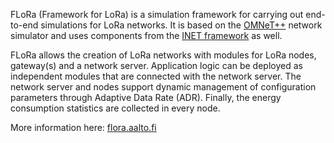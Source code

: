 FLoRa (Framework for LoRa) is a simulation framework for carrying out end-to-end simulations for LoRa networks. 
It is based on the [OMNeT++](https://omnetpp.org/) network simulator and uses components from the [INET framework](https://inet.omnetpp.org/) as well.

FLoRa allows the creation of LoRa networks with modules for LoRa nodes, gateway(s) and a network server. 
Application logic can be deployed as independent modules that are connected with the network server. 
The network server and nodes support dynamic management of configuration parameters through Adaptive Data Rate (ADR). 
Finally, the energy consumption statistics are collected in every node.

More information here: [flora.aalto.fi](http://flora.aalto.fi/)
